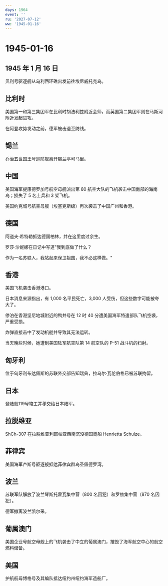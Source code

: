 ```yaml
---
days: 1964
event: ''
ru: '2027-07-12'
ww: '1945-01-16'
---
```


# 1945-01-16

## 1945 年 1 月 16 日

贝利号驱逐舰从乌利西环礁出发前往埃尼威托克岛。

## 比利时

美国第一和第三集团军在比利时胡法利兹附近会师，而英国第二集团军则在马斯河附近发起进攻。

在阿登攻势发动之前，德军被击退至防线。

## 锡兰

乔治五世国王号巡防舰离开锡兰亭可马里。

## 中国

美国海军提康德罗加号航空母舰派出第 80
航空大队的飞机袭击中国南部的海南岛；损失了 5 名士兵和 3 架飞机。

美国约克城号航空母舰（埃塞克斯级）再次袭击了中国广州和香港。

## 德国

阿道夫·希特勒抵达德国柏林，并在这里度过余生。

罗莎·沙妮娜在日记中写道"我到底做了什么？

作为一名苏联人，我站起来保卫祖国，我不必这样做。"

## 香港

美国飞机袭击香港港口。

日本消息来源指出，有 1,000 名平民死亡，3,000
人受伤，但这些数字可能被夸大了。

停泊在香港坚尼地城附近的鸭井号在 12 时 40
分遭美国海军特遣部队飞机空袭，严重受损。

炸弹直接击中了发动机舱并导致其无法运转。

当天晚些时候，她遭到美国陆军航空队第 14 航空队的 P-51 战斗机的扫射。

## 匈牙利

位于匈牙利布达佩斯的苏联外交部告知瑞典，拉乌尔·瓦伦伯格已被苏联拘留。

## 日本

登陆舰119号竣工并移交给日本陆军。

## 拉脱维亚

ShCh-307 在拉脱维亚利耶帕亚西南沉没德国商船 Henrietta Schulze。

## 菲律宾

美国海军卢斯号驱逐舰抵达菲律宾群岛圣佩德罗湾。

## 波兰

苏联军队解放了波兰琴斯托霍瓦集中营（800 名囚犯）和罗兹集中营（870
名囚犯）。

德军撤离波兰凯尔采。

## 葡属澳门

美国企业号航空母舰上的飞机袭击了中立的葡属澳门，摧毁了海军航空中心的航空燃料储备。

## 美国

护航航母博格号及其编队抵达纽约州纽约海军造船厂。